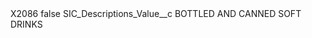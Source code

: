 <?xml version="1.0" encoding="UTF-8"?>
<CustomMetadata xmlns="http://soap.sforce.com/2006/04/metadata" xmlns:xsi="http://www.w3.org/2001/XMLSchema-instance" xmlns:xsd="http://www.w3.org/2001/XMLSchema">
    <label>X2086</label>
    <protected>false</protected>
    <values>
        <field>SIC_Descriptions_Value__c</field>
        <value xsi:type="xsd:string">BOTTLED AND CANNED SOFT DRINKS</value>
    </values>
</CustomMetadata>
